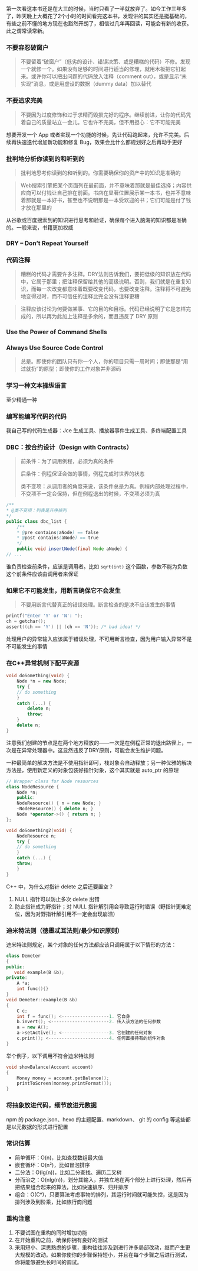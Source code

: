 第一次看这本书还是在大三的时候，当时只看了一半就放弃了。如今工作三年多了，昨天晚上大概花了2个小时的时间看完这本书，发现讲的其实还是挺基础的，有些之前不懂的地方现在也豁然开朗了，相信过几年再回读，可能会有新的收获。此之谓常读常新。


### 不要容忍破窗户
> 不要留着“破窗户”（低劣的设计、错误决策、或是糟糕的代码）不修。发现一个就修一个。如果没有足够的时间进行适当的修理，就用木板把它钉起来。或许你可以把出问题的代码放入注释（comment out），或是显示“未实现”消息，或是用虚设的数据（dummy data）加以替代


### 不要追求完美
> 不要因为过度修饰和过于求精而毁损完好的程序。继续前进，让你的代码凭着自己的质量站立一会儿。它也许不完美，但不用担心：它不可能完美

想要开发一个 App 或者实现一个功能的时候，先让代码跑起来，允许不完美。后续再快速迭代增加新功能和修复 Bug，效果会比什么都规划好之后再动手更好

### 批判地分析你读到的和听到的
> 批判地思考你读到的和听到的。你需要确保你的资产中的知识是准确的

> Web搜索引擎把某个页面列在最前面，并不意味着那就是最佳选择；内容供应商可以付钱让自己排在前面。书店在显著位置展示某一本书，也并不意味着那就是一本好书，甚至也不说明那是一本受欢迎的书；它们可能是付了钱才放在那里的

从谷歌或百度搜索到的知识进行思考和验证，确保每个进入脑海的知识都是准确的。一般来说，书籍更加权威


### DRY – Don’t Repeat Yourself

### 代码注释
> 糟糕的代码才需要许多注释。DRY法则告诉我们，要把低级的知识放在代码中，它属于那里；把注释保留给其他的高级说明。否则，我们就是在重复知识，而每一次改变都意味着既要改变代码，也要改变注释。注释将不可避免地变得过时，而不可信任的注释比完全没有注释更糟

> 注释应该讨论为何要做某事、它的目的和目标。代码已经说明了它是怎样完成的，所以再为此加上注释是多余的，而且违反了 DRY 原则

### Use the Power of Command Shells
### Always Use Source Code Control
> 总是。即使你的团队只有你一个人，你的项目只需一周时间；即使那是“用过就扔”的原型；即使你的工作对象并非源码

### 学习一种文本操纵语言
至少精通一种

### 编写能编写代码的代码
我自己写的代码生成器：Jce 生成工具、播放器事件生成工具、多终端配置工具

### DBC：按合约设计（Design with Contracts）
 	
>	前条件：为了调用例程，必须为真的条件
>
>	后条件：例程保证会做的事情，例程完成时世界的状态
>
>	类不变项：从调用者的角度来说，该条件总是为真。例程内部处理过程中，不变项不一定会保持，但在例程退出的时候，不变项必须为真
	
```java
/**
* @类不变项：列表是升序排列
*/
public class dbc_list {
	/**
	* @pre contains(aNode) == false
	* @post contains(aNode) == true
	*/
	public void insertNode(final Node aNode) {
// ...
```

谁负责检查前条件，应该是调用者。比如 `sqrt(int)` 这个函数，参数不能为负数这个前条件应该由调用者来保证


### 如果它不可能发生，用断言确保它不会发生
> 不要用断言代替真正的错误处理。断言检查的是决不应该发生的事情

```c
printf("Enter 'Y' or 'N': ");
ch = getchar();
assert((ch == 'Y') || (ch == 'N')); /* bad idea! */
```
处理用户的异常输入应该属于错误处理，不可用断言检查，因为用户输入异常不是不可能发生的事情


### 在C++异常机制下配平资源
```c++
void doSomething(void) {
	Node *n = new Node;
	try {
	// do something
	}
	catch (...) {
		delete n;
		throw;
	}
	delete n;
}
```

注意我们创建的节点是在两个地方释放的——一次是在例程正常的退出路径上，一次是在异常处理器中。这显然违反了DRY原则，可能会发生维护问题。

一种最简单的解决方法是不使用指针即可，栈对象会自动释放；另一种优雅的解决方法是，使用新定义的对象包装好指针对象，这个其实就是 auto_ptr 的原理

```c++
// Wrapper class for Node resources
class NodeResource {
	Node *n;
	public:
	NodeResource() { n = new Node; }
	~NodeResource() { delete n; }
	Node *operator->() { return n; }
};

void doSomething2(void) {
	NodeResource n;
	try {
	// do something
	}
	catch (...) {
	throw;
	}
}
```


C++ 中，为什么对指针 delete 之后还要置空？

1. NULL 指针可以防止多次 delete 出错
2. 防止指针成为野指针；对 NULL 指针解引用会导致运行时错误（野指针更难定位，因为对野指针解引用不一定会出现崩溃）

### 迪米特法则（德墨忒耳法则/最少知识原则）

迪米特法则规定，某个对象的任何方法都应该只调用属于以下情形的方法：

```c++
class Demeter
{
public:
   void example(B &b);
private:
    A *a;
    int func(){}
}
void Demeter::example(B &b)
{
    C c;
    int f = func(); <------------------1. 它自身
    b.invert(); <----------------------2. 传入该方法的任何参数
    a = new A();
    a->setActive(); <------------------3. 它创建的任何对象
    c.print(); <-----------------------4. 任何直接持有的组件对象
}
```

举个例子，以下调用不符合迪米特法则

```c++
void showBalance(Account account)
{
    Money money = account.getBalance();
    printToScreen(monney.printFormat());
}
```

### 将抽象放进代码，细节放进元数据
npm 的 package.json、hexo 的主题配置、markdown、 git 的 config 等这些都是以元数据的形式进行配置

### 常识估算
+ 简单循环：O(n)，比如查找数组最大值
+ 嵌套循环：O(n²)，比如冒泡排序
+ 二分法：O(lg(n))，比如二分查找、遍历二叉树
+ 分而治之：O(nlg(n))，划分其输入，并独立地在两个部分上进行处理，然后再把结果组合起来的算法，比如快速排序、归并排序
+ 组合：O(Cⁿ)，只要算法考虑事物的排列，其运行时间就可能失控，这是因为排列涉及到阶乘，比如旅行商问题

### 重构注意
1. 不要试图在重构的同时增加功能
2. 在开始重构之前，确保你拥有良好的测试
3. 采用短小、深思熟虑的步骤，重构往往涉及到进行许多局部改动，继而产生更大规模的改动。如果你使你的步骤保持短小，并且在每个步骤之后进行测试，你将能够避免长时间的调试。